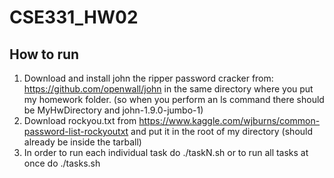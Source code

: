 # CSE331_HW02

## How to run
1. Download and install john the ripper password cracker from: https://github.com/openwall/john in the same directory where you put my homework folder. (so when you perform an ls command there should be MyHwDirectory and john-1.9.0-jumbo-1)
2. Download rockyou.txt from https://www.kaggle.com/wjburns/common-password-list-rockyoutxt and put it in the root of my directory (should already be inside the tarball)
3. In order to run each individual task do ./taskN.sh or to run all tasks at once do ./tasks.sh
